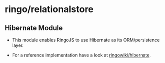 # ringo/relationalstore

## Hibernate Module

* This module enables RingoJS to use Hibernate as its ORM/persistence layer.
* For a reference implementation have a look at [ringowiki/hibernate][ref-impl].

  [ref-impl]: http://github.com/ringo/ringowiki/tree/hibernate